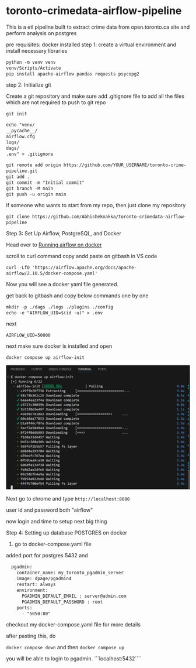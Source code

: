 # toronto-crimedata-airflow-pipeline
This is a etl pipeline built to extract crime data from open.toronto.ca site and perform analysis on postgres 


pre requisites: docker installed
step 1: create a virtual environment and install necessary libraries

```
python -m venv venv
venv/Scripts/Activate
pip install apache-airflow pandas requests psycopg2
```

step 2: Initialize git

Create a git repository and make sure add .gitignore file to add all the files which are not required to push to  git repo

```
git init
```

```
echo "venv/
__pycache__/
airflow.cfg
logs/
dags/
.env" > .gitignore
```

```
git remote add origin https://github.com/YOUR_USERNAME/toronto-crime-pipeline.git
git add .
git commit -m "Initial commit"
git branch -M main
git push -u origin main
```

if someone who wants to start from my repo, then just clone my repository 

```
git clone https://github.com/Abhisheknakka/toronto-crimedata-airflow-pipeline
```



Step 3: Set Up Airflow, PostgreSQL, and Docker

Head over to [Running airflow on docker](https://airflow.apache.org/docs/apache-airflow/stable/howto/docker-compose/index.html)

scroll to curl command copy andd paste on gitbash in VS code
```
curl -LfO 'https://airflow.apache.org/docs/apache-airflow/2.10.5/docker-compose.yaml'
```

Now you will see a docker yaml file generated.

get back to gitbash and copy below commands one by one

```
mkdir -p ./dags ./logs ./plugins ./config
echo -e "AIRFLOW_UID=$(id -u)" > .env
```

next
```
AIRFLOW_UID=50000
```

next make sure docker is installed and open

```
docker compose up airflow-init
```
![alt text](image.png)


Next go to chrome and type ```http://localhost:8080```

user id and password both "airflow"


now login and time to setup next big thing

Step 4: Setting up database POSTGRES on docker

1. go to docker-compose.yaml  file

added port for postgres 5432 and 

```
  pgadmin:
    container_name: my_toronto_pgadmin_server
    image: dpage/pgadmin4
    restart: always
    environment:
      PGADMIN_DEFAULT_EMAIL : server@admin.com
      PGADMIN_DEFAULT_PASSWORD : root
    ports:
      - "5050:80"
```

checkout my docker-compose.yaml file for more details


after pasting this, do 

```docker compose down```
and then 
```docker compose up```


you will be able to login to pgadmin.
```localhost:5432````
